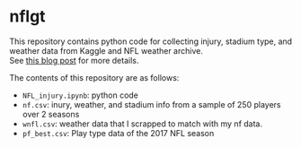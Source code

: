 # nflgt
This repository contains python code for collecting injury, stadium type, and weather data from Kaggle and NFL weather archive.  
See [this blog post](http://www.nflweather.com/en/archive)
for more details. 

The contents of this repository are as follows:
  - `NFL_injury.ipynb`: python code
  - `nf.csv`: inury, weather, and stadium info from a sample of 250 players over 2 seasons
  - `wnfl.csv`: weather data that I scrapped to match with my nf data.
  - `pf_best.csv`: Play type data of the 2017 NFL season

  
